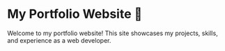 # My Portfolio Website 🚀

Welcome to my portfolio website! This site showcases my projects, skills, and experience as a web developer.
